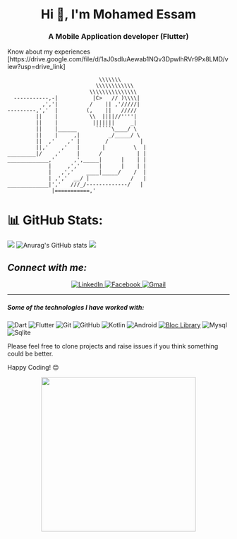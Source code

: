 <h1 align="center">Hi 👋, I'm Mohamed Essam </h1>
<h3 align="center">A Mobile Application developer (Flutter) </h3>
 Know about my experiences [https://drive.google.com/file/d/1aJ0sdIuAewab1NQv3DpwlhRVr9Px8LMD/view?usp=drive_link]


```
                             \\\\\\\
                            \\\\\\\\\\\\
                          \\\\\\\\\\\\\\\
  -----------,-|           |C>   // )\\\\|
           ,','|          /    || ,'/////|
---------,','  |         (,    ||   /////
         ||    |          \\  ||||//''''|
         ||    |           |||||||     _|
         ||    |______      `````\____/ \
         ||    |     ,|         _/_____/ \
         ||  ,'    ,' |        /          |
         ||,'    ,'   |       |         \  |
_________|/    ,'     |      /           | |
_____________,'      ,',_____|      |    | |
             |     ,','      |      |    | |
             |   ,','    ____|_____/    /  |
             | ,','  __/ |             /   |
_____________|','   ///_/-------------/   |
              |===========,'
```

# 📊 GitHub Stats:
![](https://github-readme-streak-stats.herokuapp.com/?user=mohamed-essam-abdelkaream&theme=dark&hide_border=false)
![Anurag's GitHub stats](https://github-readme-stats.vercel.app/api?username=mohamed-essam-abdelkaream&show_icons=true&theme=tokyonight)
![](https://github-readme-stats.vercel.app/api/top-langs/?username=mohamed-essam-abdelkaream&theme=dark&hide_border=false&include_all_commits=false&count_private=false&layout=compact)

<h2><i>Connect with me:</i></h2>
<div  align="center">

  <a href="https://www.linkedin.com/in/mohamed-essam-299932234" target="_blank">
    <img src="https://img.shields.io/badge/LinkedIn-%230077B5.svg?&style=flat&color=black&logo=Linkedin&logoColor=0d91a3" alt="LinkedIn">
  </a>
  
  <a href="https://www.facebook.com/profile.php?id=100039770483094&mibextid=ZbWKwL">
    <img src="https://img.shields.io/badge/Facebook-%231877F2.svg?&style=flat&color=black&logo=Facebook&logoColor=blue" alt="Facebook">
  </a>

   <a href="https://www.mohamed.essam.abdelkaream@gmail.com" target="_blank">
    <img src="https://img.shields.io/badge/Gmail-%231877F2.svg?&style=flat&color=black&logo=Gmail&logoColor=red" alt="Gmail">
  </a>
  
</div>
<hr>



##### Some of the technologies I have worked with:

![Dart](https://img.shields.io/badge/-Dart-0d91a3?&logo=dart)
![Flutter](https://img.shields.io/badge/-Flutter-5dcede?&logo=flutter)
![Git](https://img.shields.io/badge/-Git-222222?style=flat&logo=git&logoColor=F05032)
![GitHub](https://img.shields.io/badge/-GitHub-181717?&logo=github)
![Kotlin](https://img.shields.io/badge/-kotlin-006a71?&logo=kotlin)
![Android](https://img.shields.io/badge/-Android-3e9e06?&logo=android)
<a href="https://github.com/felangel/bloc"><img src="https://tinyurl.com/bloc-library" alt="Bloc Library"></a>
![Mysql](https://img.shields.io/badge/mysql-%2300f.svg?style=flat&logo=spring&logoColor=6DB33F)
![Sqlite](https://img.shields.io/badge/sqlite-%2307405e.svg?style=flat&logo=cisco&logoColor=white)



Please feel free to clone projects and raise issues if you think something could be better.



Happy Coding! 😊

<div align="center" width="50">

<img src="https://camo.githubusercontent.com/3b7c592ede97b6138ffd4b1cc1541c2f3b11fd39/687474703a2f2f33312e6d656469612e74756d626c722e636f6d2f31376665613932306666333665663466356238373764353231366137616164392f74756d626c725f6d6f39786a65387a5a34317163626975666f315f313238302e676966" height="350px" width ="350px">
 
</div>
